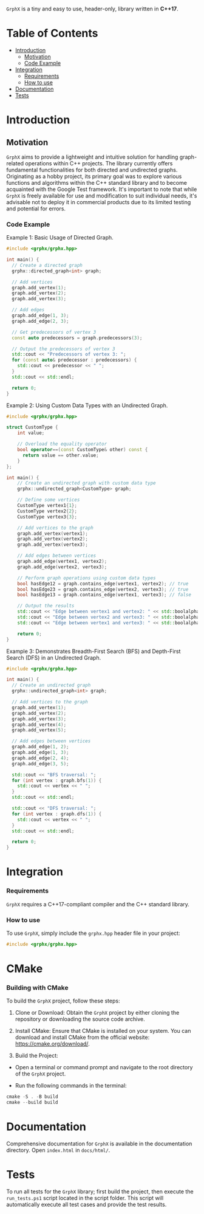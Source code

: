 `GrphX` is a tiny and easy to use, header-only, library written in **C++17**.<br/>

# Table of Contents

* [Introduction](#introduction)
  * [Motivation](#motivation)
  * [Code Example](#code-example)
* [Integration](#integration)
  * [Requirements](#requirements)
  * [How to use](#How-to-use)
* [Documentation](#documentation)
* [Tests](#tests)

# Introduction

## Motivation
`GrphX` aims to provide a lightweight and intuitive solution for handling graph-related operations within C++ projects. The library currently offers fundamental functionalities for both directed and undirected graphs. Originating as a hobby project, its primary goal was to explore various functions and algorithms within the C++ standard library and to become acquainted with the Google Test framework. It's important to note that while `GrphX` is freely available for use and modification to suit individual needs, it's advisable not to deploy it in commercial products due to its limited testing and potential for errors.

### Code Example
Example 1: Basic Usage of Directed Graph.
```cpp
#include <grphx/grphx.hpp>

int main() {
  // Create a directed graph
  grphx::directed_graph<int> graph;

  // Add vertices
  graph.add_vertex(1);
  graph.add_vertex(2);
  graph.add_vertex(3);

  // Add edges
  graph.add_edge(1, 3);
  graph.add_edge(2, 3);

  // Get predecessors of vertex 3
  const auto predecessors = graph.predecessors(3);

  // Output the predecessors of vertex 3
  std::cout << "Predecessors of vertex 3: ";
  for (const auto& predecessor : predecessors) {
    std::cout << predecessor << " ";
  }
  std::cout << std::endl;

  return 0;
}
```

Example 2: Using Custom Data Types with an Undirected Graph.
```cpp
#include <grphx/grphx.hpp>

struct CustomType {
    int value;

    // Overload the equality operator
    bool operator==(const CustomType& other) const {
      return value == other.value;
    }
};

int main() {
    // Create an undirected graph with custom data type
    grphx::undirected_graph<CustomType> graph;

    // Define some vertices
    CustomType vertex1{1};
    CustomType vertex2{2};
    CustomType vertex3{3};

    // Add vertices to the graph
    graph.add_vertex(vertex1);
    graph.add_vertex(vertex2);
    graph.add_vertex(vertex3);

    // Add edges between vertices
    graph.add_edge(vertex1, vertex2);
    graph.add_edge(vertex2, vertex3);

    // Perform graph operations using custom data types
    bool hasEdge12 = graph.contains_edge(vertex1, vertex2); // true
    bool hasEdge23 = graph.contains_edge(vertex2, vertex3); // true
    bool hasEdge13 = graph.contains_edge(vertex1, vertex3); // false

    // Output the results
    std::cout << "Edge between vertex1 and vertex2: " << std::boolalpha << hasEdge12 << std::endl;
    std::cout << "Edge between vertex2 and vertex3: " << std::boolalpha << hasEdge23 << std::endl;
    std::cout << "Edge between vertex1 and vertex3: " << std::boolalpha << hasEdge13 << std::endl;

    return 0;
}
```

Example 3: Demonstrates Breadth-First Search (BFS) and Depth-First Search (DFS) in an Undirected Graph.
```cpp
#include <grphx/grphx.hpp>

int main() {
  // Create an undirected graph
  grphx::undirected_graph<int> graph;

  // Add vertices to the graph
  graph.add_vertex(1);
  graph.add_vertex(2);
  graph.add_vertex(3);
  graph.add_vertex(4);
  graph.add_vertex(5);

  // Add edges between vertices
  graph.add_edge(1, 2);
  graph.add_edge(1, 3);
  graph.add_edge(2, 4);
  graph.add_edge(3, 5);

  std::cout << "BFS traversal: ";
  for (int vertex : graph.bfs(1)) {
    std::cout << vertex << " ";
  }
  std::cout << std::endl;

  std::cout << "DFS traversal: ";
  for (int vertex : graph.dfs(1)) {
    std::cout << vertex << " ";
  }
  std::cout << std::endl;

  return 0;
}
```

# Integration

### Requirements
`GrphX` requires a C++17-compliant compiler and the C++ standard library.

### How to use
To use `GrphX`, simply include the `grphx.hpp` header file in your project:

```cpp
#include <grphx/grphx.hpp>
```

# CMake

### Building with CMake
To build the `GrphX` project, follow these steps:

1. Clone or Download: Obtain the `GrphX` project by either cloning the repository or downloading the source code archive.

2. Install CMake: Ensure that CMake is installed on your system. You can download and install CMake from the official website: https://cmake.org/download/.

3. Build the Project:

- Open a terminal or command prompt and navigate to the root directory of the `GrphX` project.

- Run the following commands in the terminal:
```ps1 
cmake -S . -B build
cmake --build build
```

# Documentation
Comprehensive documentation for `GrphX` is available in the documentation directory. Open `index.html` in `docs/html/`.

# Tests
To run all tests for the `GrphX` library; first build the project, then execute the `run_tests.ps1` script located in the script folder. This script will automatically execute all test cases and provide the test results.

